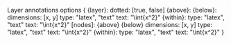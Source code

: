 Layer annotations options
{
    {layer}:
        dotted: [true, false]
        {above}:
        {below}:
            dimensions: [x, y] 
            type: "latex", "text"
            text: "\\int{x^2}"
        {within}:
            type: "latex", "text"
            text: "\\int{x^2}"
    [nodes]:
        {above}
        {below}
        dimensions: [x, y] 
            type: "latex", "text"
            text: "\\int{x^2}"
        {within}:
            type: "latex", "text"
            text: "\\int{x^2}"
}